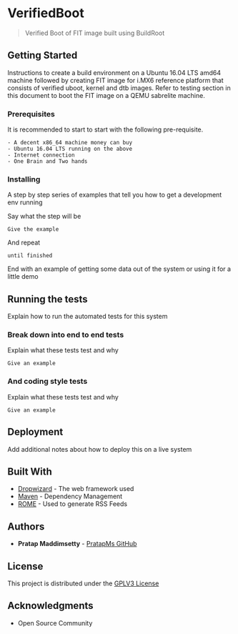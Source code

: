 # VerifiedBoot
>Verified Boot of FIT image built using BuildRoot

## Getting Started

Instructions to create a build environment on a Ubuntu 16.04 LTS amd64 machine followed by creating FIT image for i.MX6 reference platform that consists of verified uboot, kernel and dtb images. Refer to testing section in this document to boot the FIT image on a QEMU sabrelite machine.

### Prerequisites

It is recommended to start to start with the following pre-requisite.

```
- A decent x86_64 machine money can buy
- Ubuntu 16.04 LTS running on the above
- Internet connection
- One Brain and Two hands
```

### Installing

A step by step series of examples that tell you how to get a development env running

Say what the step will be

```
Give the example
```

And repeat

```
until finished
```

End with an example of getting some data out of the system or using it for a little demo

## Running the tests

Explain how to run the automated tests for this system

### Break down into end to end tests

Explain what these tests test and why

```
Give an example
```

### And coding style tests

Explain what these tests test and why

```
Give an example
```

## Deployment

Add additional notes about how to deploy this on a live system

## Built With

* [Dropwizard](http://www.dropwizard.io/1.0.2/docs/) - The web framework used
* [Maven](https://maven.apache.org/) - Dependency Management
* [ROME](https://rometools.github.io/rome/) - Used to generate RSS Feeds

## Authors

* **Pratap Maddimsetty** - [PratapMs GitHub](https://github.com/pratpms)

## License

This project is distributed under the [GPLV3 License](https://opensource.org/licenses/GPL-3.0)

## Acknowledgments

* Open Source Community

